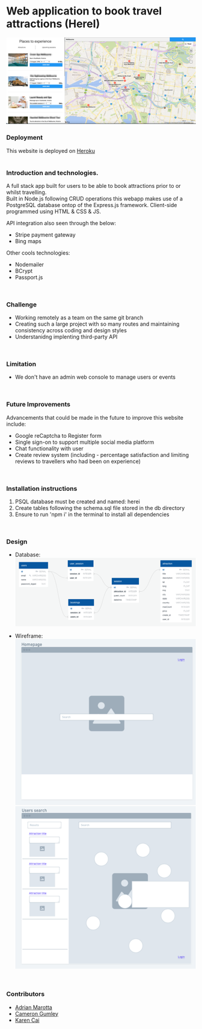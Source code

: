 # Web application to book travel attractions (HereI) <br/>
![Alt text](/design-doc/AppImg.png)

### Deployment 

This website is deployed on [Heroku](https://thawing-basin-55117.herokuapp.com/)
<br/>
<br/>


### Introduction and technologies.
A full stack app built for users to be able to book attractions prior to or whilst travelling.  
Built in Node.js following CRUD operations this webapp makes use of a PostgreSQL database ontop of the Express.js framework.
Client-side programmed using HTML & CSS & JS.
<br/>

API integration also seen through the below:
  - Stripe payment gateway
  - Bing maps
 
 Other cools technologies:
  - Nodemailer
  - BCrypt 
  - Passport.js
<br/>

### Challenge 

* Working remotely as a team on the same git branch
* Creating such a large project with so many routes and maintaining consistency across coding and design styles
* Understanidng implenting third-party API
<br/>

### Limitation

* We don't have an admin web console to manage users or events
<br/>

### Future Improvements

Advancements that could be made in the future to improve this website include:

- Google reCaptcha to Register form
- Single sign-on to support multiple social media platform
- Chat functionality with user
- Create review system (including - percentage satisfaction and limiting reviews to travellers who had been on experience)
<br/>

### Installation instructions
1) PSQL database must be created and named: herei
2) Create tables following the schema.sql file stored in the db directory
3) Ensure to run 'npm i' in the terminal to install all dependencies
<br/>

### Design
  - Database: <br/>
  ![Alt text](/design-doc/DB-Diagram.png)

  - Wireframe:<br/>
  ![Alt text](/design-doc/HomeDesign.png)<br/>
  ![Alt text](/design-doc/SearchDesign.png)
<br/>

### Contributors
- [Adrian Marotta](https://github.com/A-Marotta)
- [Cameron Gumley](https://github.com/RustyCG)
- [Karen Cai](https://github.com/gigi0310)
 

